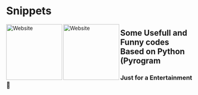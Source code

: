# Snippets

[<img align="left" alt="Website" width="150px" src="https://www.python.org/static/community_logos/python-logo-inkscape.svg" />][website]
[<img align="left" alt="Website" width="150px" src="https://i.imgur.com/BOgY9ai.png" />][website]

## Some Usefull and Funny codes Based on Python (Pyrogram 
### Just for a Entertainment 🤣

[website]: https://visi.tk/professor
